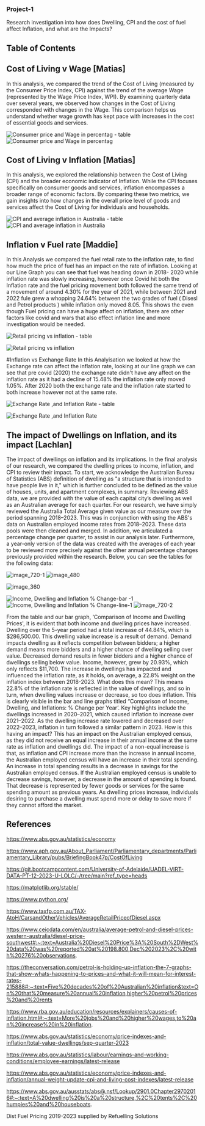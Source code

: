 ### Project-1

Research investigation into how does Dwelling, CPI and the cost of fuel affect Inflation, and what are the Impacts? 

## Table of Contents

## Cost of Living v Wage [Matias]

In this analysis, we compared the trend of the Cost of Living (measured by the Consumer Price Index, CPI) against the trend of the average Wage (represented by the Wage Price Index, WPI). By examining quarterly data over several years, we observed how changes in the Cost of Living corresponded with changes in the Wage. This comparison helps us understand whether wage growth has kept pace with increases in the cost of essential goods and services.

![Consumer price and Wage in percentag - table](https://github.com/LachlanPotter33/project-1/assets/149289371/07c90032-564c-4c81-bfde-d7433f406f84)
![Consumer price and Wage in percentag](https://github.com/LachlanPotter33/project-1/assets/149289371/dc601638-885b-4793-b884-a35c902242dd)





## Cost of Living v Inflation [Matias]

In this analysis, we explored the relationship between the Cost of Living (CPI) and the broader economic indicator of Inflation. While the CPI focuses specifically on consumer goods and services, inflation encompasses a broader range of economic factors. By comparing these two metrics, we gain insights into how changes in the overall price level of goods and services affect the Cost of Living for individuals and households.

![CPI and average inflation in Australia - table ](https://github.com/LachlanPotter33/project-1/assets/149289371/e7d2eff5-7ffb-4728-a3fc-16a2218b42a9)
![CPI and average inflation in Australia](https://github.com/LachlanPotter33/project-1/assets/149289371/99771c58-fe81-4813-9b47-90032a67a094)



## Inflation v Fuel rate [Maddie]
In this Analysis we compared the fuel retail rate to the inflation rate, to find how much the price of fuel has an impact on the rate of inflation. 
Looking at our Line Graph you can see that fuel was heading down in 2018- 2020 while inflation rate was slowly increasing, however once Covid hit both the Inflation rate and the fuel pricing movement both followed the same trend of a movement of around 4.30% for the year of 2021, while between 2021 and 2022 fule grew a whopping 24.64% between the two grades of fuel ( Disesl and Petrol products ) while inflation only moved 8.05. 
This shows the even though Fuel pricing can have a huge affect on inflation, there are other factors like covid and wars that also effect inflation line and more investigation would be needed. 


![Retail pricing vs inflation - table](https://github.com/LachlanPotter33/project-1/assets/149289371/fb8eca14-aab2-499f-b012-b4471f682b24)

![Retail pricing vs inflation](https://github.com/LachlanPotter33/project-1/assets/149289371/7c733699-0822-4bc0-85fc-40ef951804a9)


#Inflation vs Exchange Rate
In this Analyisation we looked at how the Exchange rate can affect the inflation rate, looking at our line graph we can see that pre covid (2020) the exchange rate didn't have any affect on the inflation rate as it had a decline of 15.48% the inflation rate only moved 1.05%. 
After 2020 both the exchange rate and the inflation rate started to both increase however not at the same rate.

![Exchange Rate ,and Inflation Rate - table](https://github.com/LachlanPotter33/project-1/assets/149289371/86ee9916-4cc6-4180-bfae-6e9e79d226e1)

![Exchange Rate ,and Inflation Rate](https://github.com/LachlanPotter33/project-1/assets/149289371/be6dbd24-5409-44c7-95b8-1f0135726e1a)



## The impact of Dwellings on Inflation, and its impact [Lachlan]
The impact of dwellings on inflation and its implications.
In the final analysis of our research, we compared the dwelling prices to income, inflation, and CPI to review their impact.
To start, we acknowledge the Australian Bureau of Statistics (ABS) definition of dwelling as "a structure that is intended to have people live in it," which is further concluded to be defined as the value of houses, units, and apartment complexes, in summary.
Reviewing ABS data, we are provided with the value of each capital city’s dwelling as well as an Australian average for each quarter.
For our research, we have simply reviewed the Australia Total Average given value as our measure over the period spanning 2018–2023. This was in conjunction with using the ABS's data on Australian employed income rates from 2018–2023. These data pools were then cleaned and merged.
In addition, we articulated a percentage change per quarter, to assist in our analysis later.
Furthermore, a year-only version of the data was created with the averages of each year to be reviewed more precisely against the other annual percentage changes previously provided within the research.
Below, you can see the tables for the following data:


![image_720-1](https://github.com/LachlanPotter33/project-1/assets/149289371/39abee55-43ed-4f76-bba4-24b255546f5b)
![image_480](https://github.com/LachlanPotter33/project-1/assets/149289371/80578a95-e52f-41bf-9749-8dba2b57e5ef)

![image_360](https://github.com/LachlanPotter33/project-1/assets/149289371/bd8f1874-e05f-4b4c-969e-52019e3b1910)

![Income, Dwelling and Inflation % Change-bar -1](https://github.com/LachlanPotter33/project-1/assets/149289371/e0c667ac-6456-46d2-8781-e5a755c0dd84)
![Income, Dwelling and Inflation % Change-line-1](https://github.com/LachlanPotter33/project-1/assets/149289371/e4cac587-974c-48f6-92bf-b1c976cb5019)
![image_720-2](https://github.com/LachlanPotter33/project-1/assets/149289371/de6b327b-5684-4ad6-ba55-53b2841fda9b)





From the table and our bar graph, ‘Comparison of Income and Dwelling Prices', it is evident that both income and dwelling prices have increased.
Dwelling over the 5-year period had a total increase of 44.84%, which is $286,500.00.
This dwelling value increase is a result of demand.
Demand impacts dwelling as it reflects competition between bidders; a higher demand means more bidders and a higher chance of dwelling selling over value. Decreased demand results in fewer bidders and a higher chance of dwellings selling below value.
Income, however, grew by 20.93%, which only reflects $11,700.
The increase in dwellings has impacted and influenced the inflation rate, as it holds, on average, a 22.8% weight on the inflation index between 2018-2023.
What does this mean?
This means 22.8% of the inflation rate is reflected in the value of dwellings, and so in turn, when dwelling values increase or decrease, so too does inflation.
This is clearly visible in the bar and line graphs titled “Comparison of Income, Dwelling, and Inflations: % Change per Year’.
Key highlights include the dwellings increased in 2020–2021, which caused inflation to increase over 2021–2022.
As the dwelling increase rate lowered and decreased over 2022–2023, inflation in turn followed a similar pattern in 2023.
How is this having an impact?
This has an impact on the Australian employed census, as they did not receive an equal increase in their annual income at the same rate as inflation and dwellings did.
The impact of a non-equal increase is that, as inflation and CPI increase more than the increase in annual income, the Australian employed census will have an increase in their total spending.
An increase in total spending results in a decrease in savings for the Australian employed census.
If the Australian employed census is unable to decrease savings, however, a decrease in the amount of spending is found. That decrease is represented by fewer goods or services for the same spending amount as previous years.
As dwelling prices increase, individuals desiring to purchase a dwelling must spend more or delay to save more if they cannot afford the market.







## References

https://www.abs.gov.au/statistics/economy

https://www.aph.gov.au/About_Parliament/Parliamentary_departments/Parliamentary_Library/pubs/BriefingBook47p/CostOfLiving

https://git.bootcampcontent.com/University-of-Adelaide/UADEL-VIRT-DATA-PT-12-2023-U-LOLC/-/tree/main?ref_type=heads

https://matplotlib.org/stable/

https://www.python.org/

https://www.taxfp.com.au/TAX-AtoH/CarsandOtherVehicles/AverageRetailPriceofDiesel.aspx

https://www.ceicdata.com/en/australia/average-petrol-and-diesel-prices-western-australia/diesel-price-southwest#:~:text=Australia%20Diesel%20Price%3A%20South%2DWest%20data%20was%20reported%20at%20198.800,Dec%202023%2C%20with%20276%20observations.

https://theconversation.com/petrol-is-holding-up-inflation-the-7-graphs-that-show-whats-happening-to-prices-and-what-it-will-mean-for-interest-rates-215888#:~:text=Five%20decades%20of%20Australian%20inflation&text=On%20that%20measure%20annual%20inflation,higher%20petrol%20prices%20and%20rents
 
https://www.rba.gov.au/education/resources/explainers/causes-of-inflation.html#:~:text=More%20jobs%20and%20higher%20wages,to%20an%20increase%20in%20inflation.

https://www.abs.gov.au/statistics/economy/price-indexes-and-inflation/total-value-dwellings/sep-quarter-2023

https://www.abs.gov.au/statistics/labour/earnings-and-working-conditions/employee-earnings/latest-release

https://www.abs.gov.au/statistics/economy/price-indexes-and-inflation/annual-weight-update-cpi-and-living-cost-indexes/latest-release

https://www.abs.gov.au/ausstats/abs@.nsf/Lookup/2901.0Chapter29702016#:~:text=A%20dwelling%20is%20a%20structure,%2C%20tents%2C%20humpies%20and%20houseboats.

Dist Fuel Pricing 2019-2023 supplied by Refuelling Solutions
